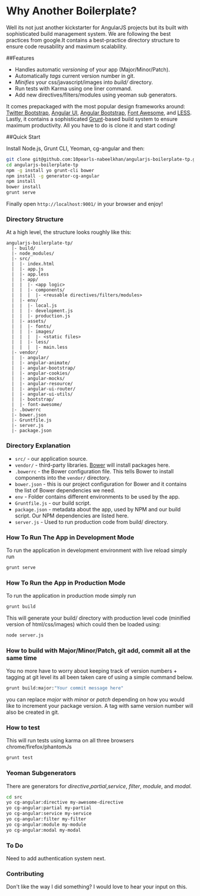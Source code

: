Why Another Boilerplate?
========================

Well its not just another kickstarter for AngularJS projects but its built with sophisticated build management system. We are following the best practices from google.It contains a best-practice directory structure to ensure code reusability and maximum scalability.

##Features

- Handles automatic *versioning* of your app (Major/Minor/Patch).
- Automatically *tags* current version number in git.
- *Minifies* your css/javascript/images into *build/* directory.
- Run tests with Karma using one liner command.
- Add new directives/filters/modules using yeoman sub generators.

It comes prepackaged with the most popular design frameworks
around: [Twitter Bootstrap](http://getbootstrap.com),
[Angular UI](http://angular-ui.github.io),
[Angular Bootstrap](http://angular-ui.github.io/bootstrap),
[Font Awesome](http://fortawesome.github.com/Font-Awesome), and
[LESS](http://lesscss.org). Lastly, it contains a sophisticated
[Grunt](http://gruntjs.org)-based build system to ensure maximum productivity.
All you have to do is clone it and start coding!

##Quick Start

Install Node.js, Grunt CLI, Yeoman, cg-angular and then:

```sh
git clone git@github.com:10pearls-nabeelkhan/angularjs-boilerplate-tp.git
cd angularjs-boilerplate-tp
npm -g install yo grunt-cli bower 
npm install -g generator-cg-angular
npm install
bower install
grunt serve
```

Finally open `http://localhost:9001/` in your browser and enjoy!

### Directory Structure

At a high level, the structure looks roughly like this:

```
angularjs-boilerplate-tp/
  |- build/
  |- node_modules/
  |- src/
  |  |- index.html
  |  |- app.js
  |  |- app.less
  |  |- app/
  |  |  |- <app logic>
  |  |  |- components/
  |  |  |  |- <reusable directives/filters/modules>
  |  |- env/
  |  |  |- local.js
  |  |  |- development.js
  |  |  |- production.js
  |  |- assets/
  |  |  |- fonts/
  |  |  |- images/
  |  |  |  |- <static files>
  |  |  |- less/
  |  |  |  |- main.less
  |- vendor/
  |  |- angular/
  |  |- angular-animate/
  |  |- angular-bootstrap/
  |  |- angular-cookies/
  |  |- angular-mocks/
  |  |- angular-resource/
  |  |- angular-ui-router/
  |  |- angular-ui-utils/
  |  |- bootstrap/
  |  |- font-awesome/
  |- .bowerrc
  |- bower.json
  |- Gruntfile.js
  |- server.js
  |- package.json
```

### Directory Explanation
- `src/` - our application source.
- `vendor/` - third-party libraries. [Bower](http://bower.io) will install
  packages here. 
- `.bowerrc` - the Bower configuration file. This tells Bower to install
  components into the `vendor/` directory.
- `bower.json` - this is our project configuration for Bower and it contains the
  list of Bower dependencies we need.
- `env` - Folder contains different environments to be used by the app.
- `Gruntfile.js` - our build script.
- `package.json` - metadata about the app, used by NPM and our build script. Our
  NPM dependencies are listed here.
- `server.js` - Used to run production code from build/ directory.

### How To Run The App in Development Mode
To run the application in development environment with live reload simply run

```sh
grunt serve
```

### How To Run the App in Production Mode
To run the application in production mode simply run

```sh
grunt build
```
This will generate your build/ directory with production level code (minified version of html/css/images) which could then be loaded using:

```sh
node server.js
```

### How to build with Major/Minor/Patch, git add, commit all at the same time
You no more have to worry about keeping track of version numbers + tagging at git level its all been taken care of using a simple command below.

```sh
grunt build:major:"Your commit message here"
```
you can replace *major* with *minor* or *patch* depending on how you would like to increment your package version. A tag with same version number will also be created in git.

### How to test
This will run tests using karma on all three browsers chrome/firefox/phantomJs

```sh
grunt test
```

### Yeoman Subgenerators
There are generators for *directive*,*partial*,*service*, *filter*, *module*, and *modal*.

```sh
cd src
yo cg-angular:directive my-awesome-directive
yo cg-angular:partial my-partial
yo cg-angular:service my-service
yo cg-angular:filter my-filter
yo cg-angular:module my-module
yo cg-angular:modal my-modal
```

### To Do
Need to add authentication system next.

### Contributing
Don't like the way I did something? I would love to hear your input on this.